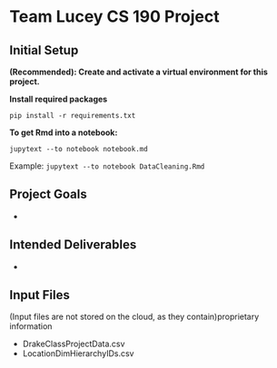 # Team Lucey CS 190 Project
## Initial Setup
**(Recommended): Create and activate a virtual environment for this project.**

**Install required packages**

`pip install -r requirements.txt`

**To get Rmd into a notebook:**

`jupytext --to notebook notebook.md`

Example: `jupytext --to notebook DataCleaning.Rmd`


## Project Goals
*

## Intended Deliverables
* 

## Input Files
(Input files are not stored on the cloud, as they contain)proprietary information
* DrakeClassProjectData.csv
* LocationDimHierarchyIDs.csv
